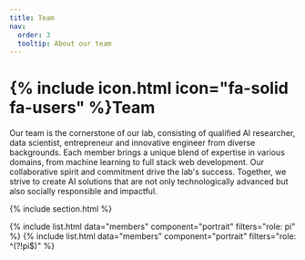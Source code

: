 ```yaml
---
title: Team
nav:
  order: 3
  tooltip: About our team
---
```


# {% include icon.html icon="fa-solid fa-users" %}Team

Our team is the cornerstone of our lab, consisting of qualified AI researcher, data scientist, entrepreneur and innovative engineer from diverse backgrounds. Each member brings a unique blend of expertise in various domains, from machine learning to full stack web development. Our collaborative spirit and commitment drive the lab's success. Together, we strive to create AI solutions that are not only technologically advanced but also socially responsible and impactful.

{% include section.html %}

{% include list.html data="members" component="portrait" filters="role: pi" %}
{% include list.html data="members" component="portrait" filters="role: ^(?!pi$)" %}
